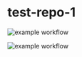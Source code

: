 # test-repo-1


![example workflow](https://github.com/github/docs/actions/workflows/main.yml/badge.svg)

![example workflow](https://github.com/github/docs/actions/workflows/main.yml/badge.svg)

